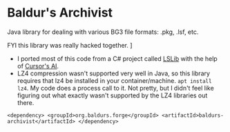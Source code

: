# Baldur's Archivist

Java library for dealing with various BG3 file formats:  .pkg, .lsf, etc.

FYI this library was really hacked together. ]
* I ported most of this code from a C# project called [LSLib](https://github.com/Norbyte/lslib) with the help of [Cursor's AI](http://cursor.com).
* LZ4 compression wasn't supported very well in Java, so this library requires that lz4 be installed in your container/machine.  `apt install lz4`.  My code does a process call to it.  Not pretty, but I didn't feel like figuring out what exactly wasn't supported by the LZ4 libraries out there.

`
   <dependency>
      <groupId>org.baldurs.forge</groupId>
      <artifactId>baldurs-archivist</artifactId>
    </dependency>
`